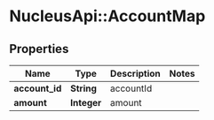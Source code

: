 # NucleusApi::AccountMap

## Properties
Name | Type | Description | Notes
------------ | ------------- | ------------- | -------------
**account_id** | **String** | accountId | 
**amount** | **Integer** | amount | 


